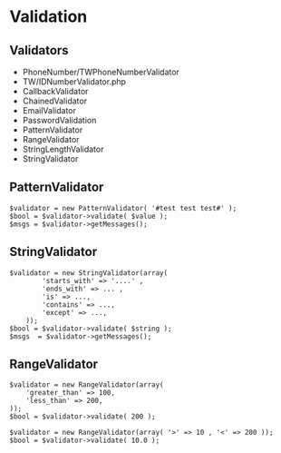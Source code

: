 # Validation


## Validators

- PhoneNumber/TWPhoneNumberValidator
- TW/IDNumberValidator.php
- CallbackValidator
- ChainedValidator
- EmailValidator
- PasswordValidation
- PatternValidator
- RangeValidator
- StringLengthValidator
- StringValidator

## PatternValidator 

    $validator = new PatternValidator( '#test test test#' );
    $bool = $validator->validate( $value );
    $msgs = $validator->getMessages();

## StringValidator

    $validator = new StringValidator(array( 
            'starts_with' => '....' , 
            'ends_with' => ... ,
            'is' => ...,
            'contains' => ...,
            'except' => ...,
        ));
    $bool = $validator->validate( $string );
    $msgs  = $validator->getMessages();

## RangeValidator

    $validator = new RangeValidator(array(
        'greater_than' => 100,
        'less_than' => 200,
    ));
    $bool = $validator->validate( 200 );

    $validator = new RangeValidator(array( '>' => 10 , '<' => 200 ));
    $bool = $validator->validate( 10.0 );


